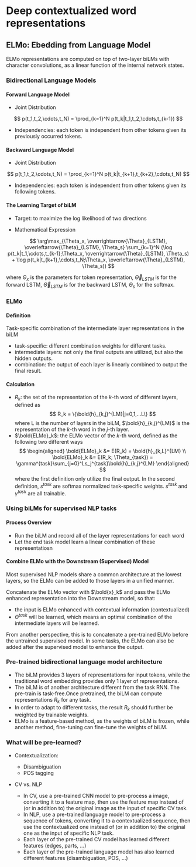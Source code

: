 # Deep contextualized word representations

## ELMo: Ebedding from Language Model

ELMo representations are computed on top of two-layer biLMs with character convolutions, as a linear function of the internal network states.

### Bidirectional Language Models

#### Forward Language Model

- Joint Distribution

$$
p(t_1,t_2,\cdots,t_N) = \prod_{k=1}^N p(t_k|t_1,t_2,\cdots,t_{k-1})
$$

- Independencies: each token is independent from other tokens given its previously occurred tokens.

#### Backward Language Model

- Joint Distribution

$$
p(t_1,t_2,\cdots,t_N) = \prod_{k=1}^N p(t_k|t_{k+1},t_{k+2},\cdots,t_N)
$$

- Independencies: each token is independent from other tokens given its following tokens.

#### The Learning Target of biLM

- Target: to maximize the log likelihood of two directions

- Mathematical Expression

$$
\arg\max_{\Theta_x, \overrightarrow{\Theta}_{LSTM}, \overleftarrow{\Theta}_{LSTM}, \Theta_s} \sum_{k=1}^N (\log p(t_k|t_1,\cdots,t_{k-1};\Theta_x, \overrightarrow{\Theta}_{LSTM}, \Theta_s) + \log p(t_k|t_{k+1},\cdots,t_N;\Theta_x, \overleftarrow{\Theta}_{LSTM}, \Theta_s))
$$

where $\Theta_x$ is the parameters for token representation, $\overrightarrow{\Theta}_{LSTM}$ is for the forward LSTM, $\overleftarrow{\Theta}_{LSTM}$ is for the backward LSTM, $\Theta_s$ for the softmax.

### ELMo

#### Definition

Task-specific combination of the intermediate layer representations in the biLM

- task-specific: different combination weights for different tasks.
- intermediate layers: not only the final outputs are utilized, but also the hidden outputs.
- combination: the output of each layer is linearly combined to output the final result.

#### Calculation

- $R_k$: the set of the representation of the $k$-th word of different layers, defined as
  $$
  R_k = \{\bold{h}_{k,j}^{LM}|j=0,1,...L\}
  $$
  where L is the number of layers in the biLM, $\bold{h}_{k,j}^{LM}$ is the representation of the $k$-th word in the $j$-th layer.
- $\bold{ELMo}_k$: the ELMo vector of the $k$-th word, defined as the following two different ways
  $$
  \begin{aligned}
  \bold{ELMo}_k &= E(R_k) = \bold{h}_{k,L}^{LM} \\
  \bold{ELMo}_k &= E(R_k; \Theta_{task}) = \gamma^{task}\sum_{j=0}^Ls_j^{task}\bold{h}_{k,j}^{LM}
  \end{aligned}
  $$
where the first definition only utilize the final output. In the second definition, $s^{task}$ are softmax normalized task-specific weights. $s^{task}$ and $\gamma^{task}$ are all trainable.

### Using biLMs for supervised NLP tasks

#### Process Overview

- Run the biLM and record all of the layer representations for each word
- Let the end task model learn a linear combination of these representatiosn

#### Combine ELMo with the Downstream (Supervised) Model

Most supervised NLP models share a common architecture at the lowest layers, so the ELMo can be added to those layers in a unified manner.

Concatenate the ELMo vector with $\bold{x}_k$ and pass the ELMo enhanced representation into the Downstream model, so that:

- the input is ELMo enhanced with contextual information (contextualized)
- $\Theta^{task}$ will be learned, which means an optimal combination of the intermediate layers will be learned.

From another perspective, this is to concatenate a pre-trained ELMo before the untrained supervised model. In some tasks, the ELMo can also be added after the supervised model to enhance the output.

### Pre-trained bidirectional language model architecture

- The biLM provides 3 layers of representations for input tokens, while the traditional word embedding provides only 1 layer of representations.
- The biLM is of another architecture different from the task RNN. The pre-train is task-free.Once pretrained, the biLM can compute representations $R_k$ for any task.
- In order to adapt to different tasks, the result $R_k$ should further be weighted by trainable weights.
- ELMo is a feature-based method, as the weights of biLM is frozen, while another method, fine-tuning can fine-tune the weights of biLM.

### What will be pre-learned?

- Contextualization:
  - Disambiguation
  - POS tagging

- CV vs. NLP
  - In CV, use a pre-trained CNN model to pre-process a image, converting it to a feature map, then use the feature map instead of (or in addition to) the original image as the input of specific CV task.
  - In NLP, use a pre-trained language model to pre-process a sequence of tokens, converting it to a contextualized sequence, then use the contextualized one instead of (or in addition to) the original one as the input of specific NLP task.
  - Each layer of the pre-trained CV model has learned different features (edges, parts, ...)
  - Each layer of the pre-trained language model has also learned different features (disambiguation, POS, ...)
